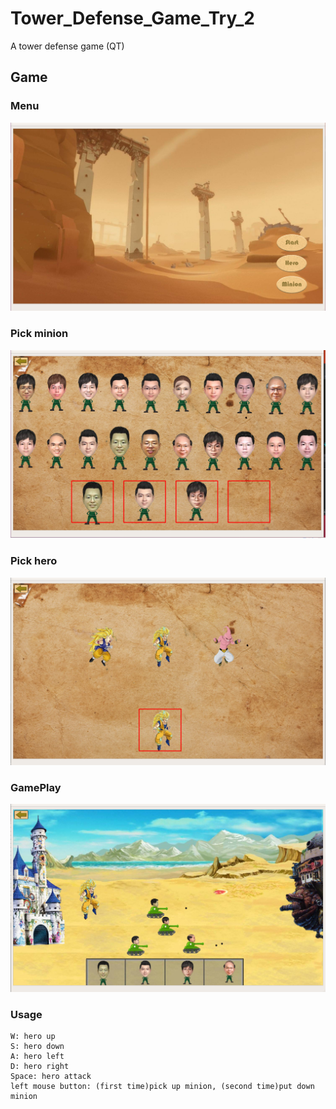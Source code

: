 # Tower_Defense_Game_Try_2
A tower defense game (QT)
## Game
### Menu
![](https://github.com/LGY3030/TowerDefense_Game2/blob/master/menu.png)<br />
### Pick minion
![](https://github.com/LGY3030/TowerDefense_Game2/blob/master/minion.png)<br />
### Pick hero
![](https://github.com/LGY3030/TowerDefense_Game2/blob/master/hero.png)<br />
### GamePlay
![](https://github.com/LGY3030/TowerDefense_Game2/blob/master/play.png)<br />
### Usage
```
W: hero up
S: hero down
A: hero left
D: hero right
Space: hero attack
left mouse button: (first time)pick up minion, (second time)put down minion
```
